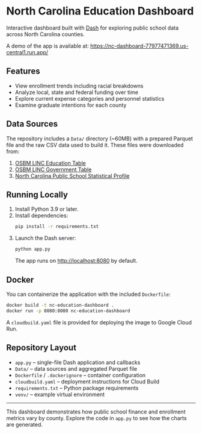 # North Carolina Education Dashboard

Interactive dashboard built with [Dash](https://dash.plotly.com/) for exploring public school data across North Carolina counties.

A demo of the app is available at: <https://nc-dashboard-77977471369.us-central1.run.app/>

## Features
- View enrollment trends including racial breakdowns
- Analyze local, state and federal funding over time
- Explore current expense categories and personnel statistics
- Examine graduate intentions for each county

## Data Sources
The repository includes a `Data/` directory (~60MB) with a prepared Parquet file and the raw CSV data used to build it. These files were downloaded from:

1. [OSBM LINC Education Table](https://linc.osbm.nc.gov/explore/dataset/education/table)
2. [OSBM LINC Government Table](https://linc.osbm.nc.gov/explore/dataset/government/table/)
3. [North Carolina Public School Statistical Profile](http://apps.schools.nc.gov/ords/f?p=145:1::::::)

## Running Locally
1. Install Python 3.9 or later.
2. Install dependencies:
   ```bash
   pip install -r requirements.txt
   ```
3. Launch the Dash server:
   ```bash
   python app.py
   ```
   The app runs on <http://localhost:8080> by default.

## Docker
You can containerize the application with the included `Dockerfile`:
```bash
docker build -t nc-education-dashboard .
docker run -p 8080:8080 nc-education-dashboard
```

A `cloudbuild.yaml` file is provided for deploying the image to Google Cloud Run.

## Repository Layout
- `app.py` – single-file Dash application and callbacks
- `Data/` – data sources and aggregated Parquet file
- `Dockerfile` / `.dockerignore` – container configuration
- `cloudbuild.yaml` – deployment instructions for Cloud Build
- `requirements.txt` – Python package requirements
- `venv/` – example virtual environment

---
This dashboard demonstrates how public school finance and enrollment metrics vary by county. Explore the code in `app.py` to see how the charts are generated.
